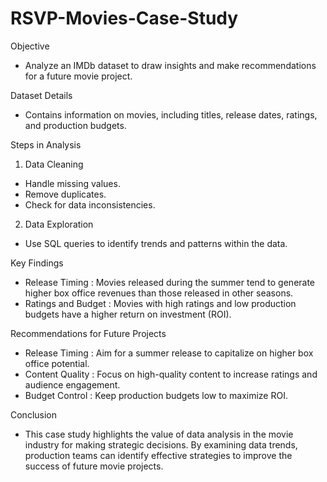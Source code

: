 # RSVP-Movies-Case-Study

 Objective   
- Analyze an IMDb dataset to draw insights and make recommendations for a future movie project.

 Dataset Details   
- Contains information on movies, including titles, release dates, ratings, and production budgets.

 Steps in Analysis   
1.  Data Cleaning   
   - Handle missing values.
   - Remove duplicates.
   - Check for data inconsistencies.

2.  Data Exploration   
   - Use SQL queries to identify trends and patterns within the data.

 Key Findings   
-  Release Timing : Movies released during the summer tend to generate higher box office revenues than those released in other seasons.
-  Ratings and Budget : Movies with high ratings and low production budgets have a higher return on investment (ROI).

 Recommendations for Future Projects   
-  Release Timing : Aim for a summer release to capitalize on higher box office potential.
-  Content Quality : Focus on high-quality content to increase ratings and audience engagement.
-  Budget Control : Keep production budgets low to maximize ROI.

 Conclusion   
- This case study highlights the value of data analysis in the movie industry for making strategic decisions. By examining data trends, production teams can identify effective strategies to improve the success of future movie projects.
